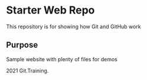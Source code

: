 # Starter Web Repo

This repository is for showing how Git and GitHub work

## Purpose

Sample website with plenty of files for demos

2021 Git.Training.